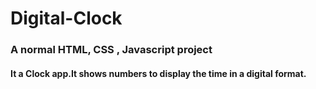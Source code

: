 # Digital-Clock

### A normal HTML, CSS , Javascript project

#### It a Clock app.It shows numbers to display the time in a digital format. 
